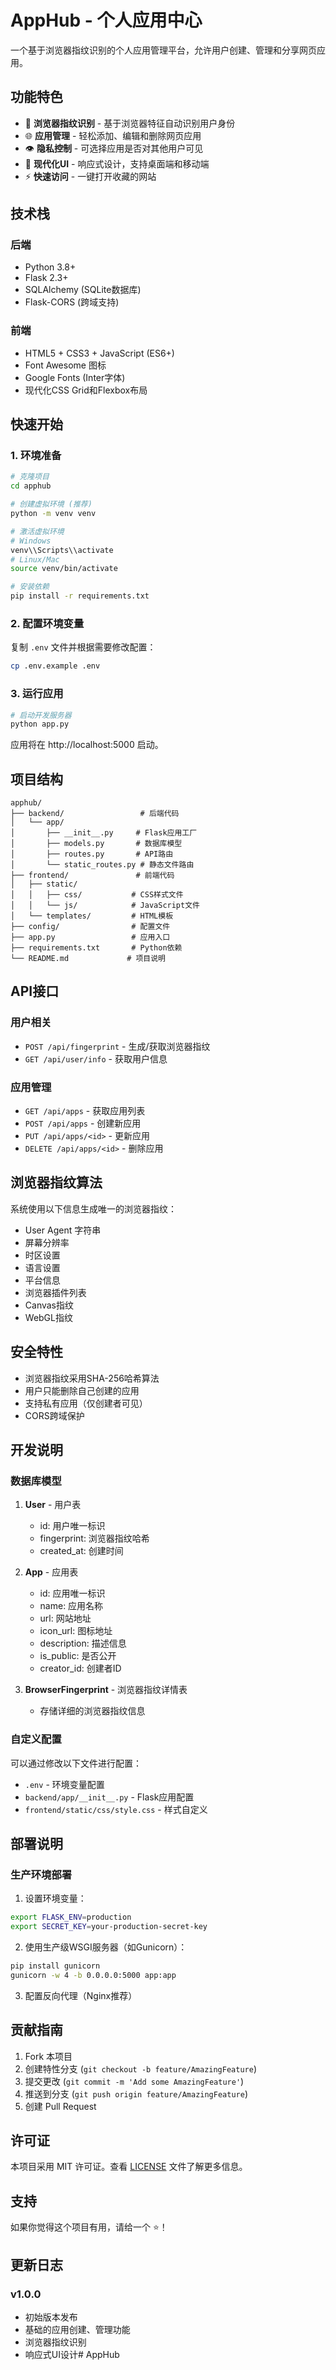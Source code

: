 # AppHub - 个人应用中心

一个基于浏览器指纹识别的个人应用管理平台，允许用户创建、管理和分享网页应用。

## 功能特色

- 🔐 **浏览器指纹识别** - 基于浏览器特征自动识别用户身份
- 🌐 **应用管理** - 轻松添加、编辑和删除网页应用
- 👁️ **隐私控制** - 可选择应用是否对其他用户可见
- 🎨 **现代化UI** - 响应式设计，支持桌面端和移动端
- ⚡ **快速访问** - 一键打开收藏的网站

## 技术栈

### 后端
- Python 3.8+
- Flask 2.3+
- SQLAlchemy (SQLite数据库)
- Flask-CORS (跨域支持)

### 前端
- HTML5 + CSS3 + JavaScript (ES6+)
- Font Awesome 图标
- Google Fonts (Inter字体)
- 现代化CSS Grid和Flexbox布局

## 快速开始

### 1. 环境准备

```bash
# 克隆项目
cd apphub

# 创建虚拟环境 (推荐)
python -m venv venv

# 激活虚拟环境
# Windows
venv\\Scripts\\activate
# Linux/Mac
source venv/bin/activate

# 安装依赖
pip install -r requirements.txt
```

### 2. 配置环境变量

复制 `.env` 文件并根据需要修改配置：

```bash
cp .env.example .env
```

### 3. 运行应用

```bash
# 启动开发服务器
python app.py
```

应用将在 http://localhost:5000 启动。

## 项目结构

```
apphub/
├── backend/                 # 后端代码
│   └── app/
│       ├── __init__.py     # Flask应用工厂
│       ├── models.py       # 数据库模型
│       ├── routes.py       # API路由
│       └── static_routes.py # 静态文件路由
├── frontend/               # 前端代码
│   ├── static/
│   │   ├── css/           # CSS样式文件
│   │   └── js/            # JavaScript文件
│   └── templates/         # HTML模板
├── config/                # 配置文件
├── app.py                 # 应用入口
├── requirements.txt       # Python依赖
└── README.md             # 项目说明
```

## API接口

### 用户相关
- `POST /api/fingerprint` - 生成/获取浏览器指纹
- `GET /api/user/info` - 获取用户信息

### 应用管理
- `GET /api/apps` - 获取应用列表
- `POST /api/apps` - 创建新应用
- `PUT /api/apps/<id>` - 更新应用
- `DELETE /api/apps/<id>` - 删除应用

## 浏览器指纹算法

系统使用以下信息生成唯一的浏览器指纹：

- User Agent 字符串
- 屏幕分辨率
- 时区设置
- 语言设置
- 平台信息
- 浏览器插件列表
- Canvas指纹
- WebGL指纹

## 安全特性

- 浏览器指纹采用SHA-256哈希算法
- 用户只能删除自己创建的应用
- 支持私有应用（仅创建者可见）
- CORS跨域保护

## 开发说明

### 数据库模型

1. **User** - 用户表
   - id: 用户唯一标识
   - fingerprint: 浏览器指纹哈希
   - created_at: 创建时间

2. **App** - 应用表
   - id: 应用唯一标识
   - name: 应用名称
   - url: 网站地址
   - icon_url: 图标地址
   - description: 描述信息
   - is_public: 是否公开
   - creator_id: 创建者ID

3. **BrowserFingerprint** - 浏览器指纹详情表
   - 存储详细的浏览器指纹信息

### 自定义配置

可以通过修改以下文件进行配置：

- `.env` - 环境变量配置
- `backend/app/__init__.py` - Flask应用配置
- `frontend/static/css/style.css` - 样式自定义

## 部署说明

### 生产环境部署

1. 设置环境变量：
```bash
export FLASK_ENV=production
export SECRET_KEY=your-production-secret-key
```

2. 使用生产级WSGI服务器（如Gunicorn）：
```bash
pip install gunicorn
gunicorn -w 4 -b 0.0.0.0:5000 app:app
```

3. 配置反向代理（Nginx推荐）

## 贡献指南

1. Fork 本项目
2. 创建特性分支 (`git checkout -b feature/AmazingFeature`)
3. 提交更改 (`git commit -m 'Add some AmazingFeature'`)
4. 推送到分支 (`git push origin feature/AmazingFeature`)
5. 创建 Pull Request

## 许可证

本项目采用 MIT 许可证。查看 [LICENSE](LICENSE) 文件了解更多信息。

## 支持

如果你觉得这个项目有用，请给一个 ⭐️！

## 更新日志

### v1.0.0
- 初始版本发布
- 基础的应用创建、管理功能
- 浏览器指纹识别
- 响应式UI设计# AppHub
